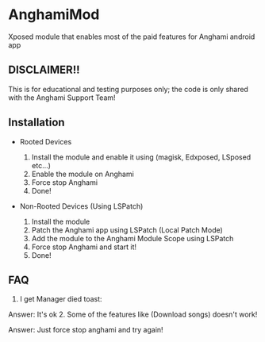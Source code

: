 # AnghamiMod
Xposed module that enables most of the paid features for Anghami android app

## DISCLAIMER!!

This is for educational and testing purposes only; the code is only shared with the Anghami Support Team!

## Installation

* Rooted Devices

  1. Install the module and enable it using (magisk, Edxposed, LSposed etc...)
  2. Enable the module on Anghami
  3. Force stop Anghami
  4. Done!

* Non-Rooted Devices (Using LSPatch)

  1. Install the module
  2. Patch the Anghami app using LSPatch (Local Patch Mode)
  3. Add the module to the Anghami Module Scope using LSPatch
  4. Force stop Anghami and start it!
  5. Done!

## FAQ

1. I get Manager died toast:
   
  Answer: It's ok
2. Some of the features like (Download songs) doesn't work!

  Answer: Just force stop anghami and try again!
